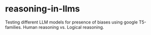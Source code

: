 # reasoning-in-llms
Testing different LLM models for presence of biases using google T5-families. Human reasoning vs. Logical reasoning.
